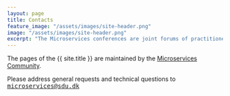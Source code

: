 ```yaml
---
layout: page
title: Contacts
feature_image: "/assets/images/site-header.png"
image: "/assets/images/site-header.png"
excerpt: "The Microservices conferences are joint forums of practitioners and academics to discuss all aspects of designing and programming microservice architectures."
---
```


The pages of the {{ site.title }} are maintained by the [Microservices Community](https://microservices.sdu.dk).

Please address general requests and technical questions to 
<kbd>microservices@sdu.dk</kbd>